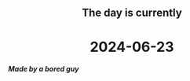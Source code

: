 <h2 align=center>The day is currently</h2>
<h1 align=center><!--TIME BEGIN-->2024-06-23<!--TIME END--></h1>
<h5>Made by a bored guy</h5>

